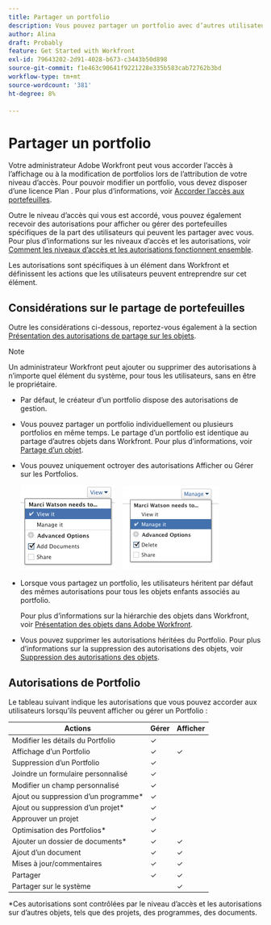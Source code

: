 ```yaml
---
title: Partager un portfolio
description: Vous pouvez partager un portfolio avec d’autres utilisateurs si vous êtes autorisé à y accéder.
author: Alina
draft: Probably
feature: Get Started with Workfront
exl-id: 79643202-2d91-4028-b673-c3443b50d898
source-git-commit: f1e463c90641f9221228e335b583cab72762b3bd
workflow-type: tm+mt
source-wordcount: '381'
ht-degree: 8%

---
```


# Partager un portfolio

Votre administrateur Adobe Workfront peut vous accorder l’accès à l’affichage ou à la modification de portfolios lors de l’attribution de votre niveau d’accès. Pour pouvoir modifier un portfolio, vous devez disposer d’une licence Plan . Pour plus d’informations, voir [Accorder l’accès aux portefeuilles](../../administration-and-setup/add-users/configure-and-grant-access/grant-access-portfolios.md).

Outre le niveau d’accès qui vous est accordé, vous pouvez également recevoir des autorisations pour afficher ou gérer des portefeuilles spécifiques de la part des utilisateurs qui peuvent les partager avec vous. Pour plus d’informations sur les niveaux d’accès et les autorisations, voir [Comment les niveaux d’accès et les autorisations fonctionnent ensemble](../../administration-and-setup/add-users/access-levels-and-object-permissions/how-access-levels-permissions-work-together.md).

Les autorisations sont spécifiques à un élément dans Workfront et définissent les actions que les utilisateurs peuvent entreprendre sur cet élément.

## Considérations sur le partage de portefeuilles

Outre les considérations ci-dessous, reportez-vous également à la section [Présentation des autorisations de partage sur les objets](../../workfront-basics/grant-and-request-access-to-objects/sharing-permissions-on-objects-overview.md).

>[!NOTE]
>
>Un administrateur Workfront peut ajouter ou supprimer des autorisations à n’importe quel élément du système, pour tous les utilisateurs, sans en être le propriétaire.

* Par défaut, le créateur d’un portfolio dispose des autorisations de gestion.
* Vous pouvez partager un portfolio individuellement ou plusieurs portfolios en même temps. Le partage d’un portfolio est identique au partage d’autres objets dans Workfront. Pour plus d’informations, voir [Partage d’un objet](../../workfront-basics/grant-and-request-access-to-objects/share-an-object.md).

* Vous pouvez uniquement octroyer des autorisations Afficher ou Gérer sur les Portfolios.

  ![](assets/screen-shot-2014-01-23-at-12.45.15-pm.png)    ![](assets/screen-shot-2014-01-22-at-10.03.43-am-190x167.png)

* Lorsque vous partagez un portfolio, les utilisateurs héritent par défaut des mêmes autorisations pour tous les objets enfants associés au portfolio.

  Pour plus d’informations sur la hiérarchie des objets dans Workfront, voir [Présentation des objets dans Adobe Workfront](../../workfront-basics/navigate-workfront/workfront-navigation/understand-objects.md).

* Vous pouvez supprimer les autorisations héritées du Portfolio. Pour plus d’informations sur la suppression des autorisations des objets, voir [Suppression des autorisations des objets](../../workfront-basics/grant-and-request-access-to-objects/remove-permissions-from-objects.md).

## Autorisations de Portfolio

Le tableau suivant indique les autorisations que vous pouvez accorder aux utilisateurs lorsqu’ils peuvent afficher ou gérer un Portfolio :

| **Actions** | **Gérer** | **Afficher** |
|---|---|---|
| Modifier les détails du Portfolio | ✓ |   |
| Affichage d’un Portfolio | ✓ | ✓ |
| Suppression d’un Portfolio | ✓ |   |
| Joindre un formulaire personnalisé | ✓ |   |
| Modifier un champ personnalisé | ✓ |   |
| Ajout ou suppression d’un programme&#42; | ✓ |   |
| Ajout ou suppression d’un projet&#42; | ✓ |   |
| Approuver un projet | ✓ |   |
| Optimisation des Portfolios&#42; | ✓ |   |
| Ajouter un dossier de documents&#42; | ✓ | ✓ |
| Ajout d’un document | ✓ | ✓ |
| Mises à jour/commentaires | ✓ | ✓ |
| Partager | ✓ | ✓ |
| Partager sur le système |   | ✓ |

*Ces autorisations sont contrôlées par le niveau d’accès et les autorisations sur d’autres objets, tels que des projets, des programmes, des documents.
